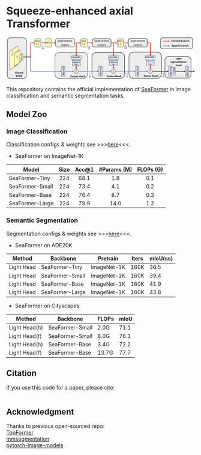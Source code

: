 # Squeeze-enhanced axial Transformer

<div align="center">
  <img width="1200", src="./seaformer.png">
</div>


This repository contains the official implementation of [SeaFormer](https://arxiv.org/abs/) in image classification and semantic segmentation tasks.


## Model Zoo

### Image Classification

Classification configs & weights see >>>[here](seaformer-cls/)<<<.

- SeaFormer on ImageNet-1K

| Model            | Size | Acc@1 | #Params (M) | FLOPs (G) |
|------------------|:----:|:-----:|:-----------:|:---------:|
| SeaFormer-Tiny   |  224 |  68.1 |     1.8     |    0.1    |
| SeaFormer-Small  |  224 |  73.4 |     4.1     |    0.2    |
| SeaFormer-Base   |  224 |  76.4 |     8.7     |    0.3    |
| SeaFormer-Large  |  224 |  79.9 |     14.0    |    1.2    |


### Semantic Segmentation

Segmentation configs & weights see >>>[here](seaformer-seg/)<<<.

- SeaFormer on ADE20K

| Method       |      Backbone    |   Pretrain  | Iters | mIoU(ss) |
|--------------|------------------|-------------|-------|----------|
|  Light Head  | SeaFormer-Tiny   | ImageNet-1K | 160K  | 36.5     |
|  Light Head  | SeaFormer-Small  | ImageNet-1K | 160K  | 39.4     |
|  Light Head  | SeaFormer-Base   | ImageNet-1K | 160K  | 41.9     |
|  Light Head  | SeaFormer-Large  | ImageNet-1K | 160K  | 43.8     |

- SeaFormer on Cityscapes

| Method         |      Backbone    |   FLOPs | mIoU |
|----------------|------------------|---------|----------|
|  Light Head(h) | SeaFormer-Small  |   2.0G  | 71.1     |
|  Light Head(f) | SeaFormer-Small  |   8.0G  | 76.1     |
|  Light Head(h) | SeaFormer-Base   |   3.4G  | 72.2     |
|  Light Head(f) | SeaFormer-Base   |   13.7G | 77.7     |


## Citation
If you use this code for a paper, please cite:

```

```

## Acknowledgment
Thanks to previous open-sourced repo:\
[TopFormer](https://github.com/hustvl/TopFormer)\
[mmsegmentation](https://github.com/open-mmlab/mmsegmentation)\
[pytorch-image-models](https://github.com/rwightman/pytorch-image-models)

